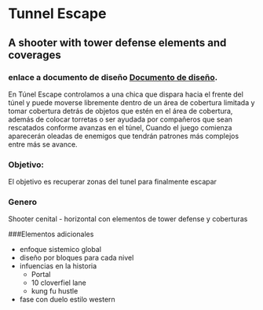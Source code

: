 # Tunnel Escape
## A shooter with tower defense elements and coverages

### enlace a documento de diseño [Documento de diseño](https://app.nuclino.com/Research-and-Development1/Game-design/Game-overview-1efab2da-a7ea-4d71-a6b7-97e15e440891).

En Túnel Escape controlamos a una chica que dispara hacia el frente del túnel
y puede moverse libremente dentro de un área de cobertura limitada y tomar
cobertura detrás de objetos que estén en el área de cobertura, además de 
colocar torretas o ser ayudada por compañeros que sean rescatados conforme
avanzas en el túnel, Cuando el juego comienza aparecerán oleadas de enemigos
que tendrán patrones más complejos entre más se avance.

### Objetivo:
El objetivo es recuperar zonas del tunel para finalmente escapar

### Genero
Shooter cenital - horizontal con elementos de tower defense y coberturas

###Elementos adicionales

- enfoque sistemico global
- diseño por bloques para cada nivel
- infuencias en la historia
    * Portal
    * 10 cloverfiel lane
    * kung fu hustle 
- fase con duelo estilo western